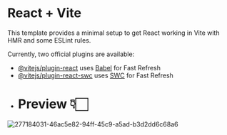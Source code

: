 # React + Vite

This template provides a minimal setup to get React working in Vite with HMR and some ESLint rules.

Currently, two official plugins are available:

- [@vitejs/plugin-react](https://github.com/vitejs/vite-plugin-react/blob/main/packages/plugin-react/README.md) uses [Babel](https://babeljs.io/) for Fast Refresh
- [@vitejs/plugin-react-swc](https://github.com/vitejs/vite-plugin-react-swc) uses [SWC](https://swc.rs/) for Fast Refresh
- # Preview 👇🏻


![277184031-46ac5e82-94ff-45c9-a5ad-b3d2dd6c68a6](https://github.com/user-attachments/assets/a66ea33c-29ba-49be-8b95-325a2d280082)
